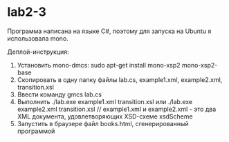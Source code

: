 lab2-3
======
Программа написана на языке C#, поэтому для запуска на Ubuntu я использовала mono.

Деплой-инструкция:

1. Установить mono-dmcs:
sudo apt-get install mono-xsp2 mono-xsp2-base
2. Скопировать в одну папку файлы lab.cs, example1.xml, example2.xml, transition.xsl
3. Ввести команду gmcs lab.cs
4. Выполнить ./lab.exe example1.xml transition.xsl
или ./lab.exe example2.xml transition.xsl
// example1.xml и example2.xml - это два XML документа, удовлетворяющих XSD-схеме xsdScheme
5. Запустить в браузере файл books.html, сгенерированный программой

